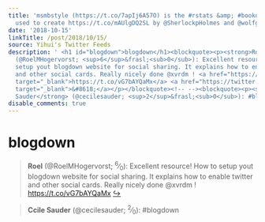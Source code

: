 ```yaml
---
title: 'msmbstyle (https://t.co/7apIj6A57O) is the #rstats &amp; #bookdown package
  used to create https://t.co/mAUlgDQ2SL by @SherlockpHolmes and @wolfgangkhuber'
date: '2018-10-15'
linkTitle: /post/2018/10/15/
source: Yihui's Twitter Feeds
description: ' <h1 id="blogdown">blogdown</h1><blockquote><p><strong>Roel</strong>
  (@RoelMHogervorst; <sup>6</sup>&frasl;<sub>0</sub>): Excellent resource! How to
  setup yout blogdown website for social sharing. It explains how to enable twitter
  and other social cards. Really nicely done @xvrdm ! <a href="https://t.co/vG7bAYQaMx"
  target="_blank">https://t.co/vG7bAYQaMx</a> <a href="https://twitter.com/xieyihui/status/1051398815620710401"
  target="_blank">&#8618;</a></p></blockquote><!-- --><blockquote><p><strong>Ccile
  Sauder</strong> (@cecilesauder; <sup>2</sup>&frasl;<sub>0</sub>): #blogdown <a ...'
disable_comments: true
---
```

 <h1 id="blogdown">blogdown</h1><blockquote><p><strong>Roel</strong> (@RoelMHogervorst; <sup>6</sup>&frasl;<sub>0</sub>): Excellent resource! How to setup yout blogdown website for social sharing. It explains how to enable twitter and other social cards. Really nicely done @xvrdm ! <a href="https://t.co/vG7bAYQaMx" target="_blank">https://t.co/vG7bAYQaMx</a> <a href="https://twitter.com/xieyihui/status/1051398815620710401" target="_blank">&#8618;</a></p></blockquote><!-- --><blockquote><p><strong>Ccile Sauder</strong> (@cecilesauder; <sup>2</sup>&frasl;<sub>0</sub>): #blogdown <a ...